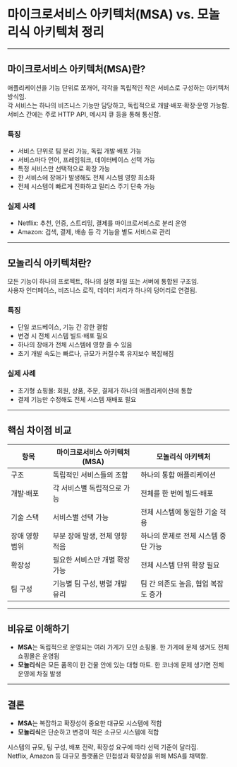 # 마이크로서비스 아키텍처(MSA) vs. 모놀리식 아키텍처 정리

---

## 마이크로서비스 아키텍처(MSA)란?

애플리케이션을 기능 단위로 쪼개어, 각각을 독립적인 작은 서비스로 구성하는 아키텍처 방식임.  
각 서비스는 하나의 비즈니스 기능만 담당하고, 독립적으로 개발·배포·확장·운영 가능함.  
서비스 간에는 주로 HTTP API, 메시지 큐 등을 통해 통신함.

### 특징
- 서비스 단위로 팀 분리 가능, 독립 개발·배포 가능
- 서비스마다 언어, 프레임워크, 데이터베이스 선택 가능
- 특정 서비스만 선택적으로 확장 가능
- 한 서비스에 장애가 발생해도 전체 시스템 영향 최소화
- 전체 시스템이 빠르게 진화하고 릴리스 주기 단축 가능

### 실제 사례
- Netflix: 추천, 인증, 스트리밍, 결제를 마이크로서비스로 분리 운영
- Amazon: 검색, 결제, 배송 등 각 기능을 별도 서비스로 관리

---

## 모놀리식 아키텍처란?

모든 기능이 하나의 프로젝트, 하나의 실행 파일 또는 서버에 통합된 구조임.  
사용자 인터페이스, 비즈니스 로직, 데이터 처리가 하나의 덩어리로 연결됨.

### 특징
- 단일 코드베이스, 기능 간 강한 결합
- 변경 시 전체 시스템 빌드·배포 필요
- 하나의 장애가 전체 시스템에 영향 줄 수 있음
- 초기 개발 속도는 빠르나, 규모가 커질수록 유지보수 복잡해짐

### 실제 사례
- 초기형 쇼핑몰: 회원, 상품, 주문, 결제가 하나의 애플리케이션에 통합
- 결제 기능만 수정해도 전체 시스템 재배포 필요

---

## 핵심 차이점 비교

| 항목             | 마이크로서비스 아키텍처 (MSA)       | 모놀리식 아키텍처                    |
|------------------|--------------------------------------|--------------------------------------|
| 구조             | 독립적인 서비스들의 조합             | 하나의 통합 애플리케이션              |
| 개발·배포        | 각 서비스별 독립적으로 가능           | 전체를 한 번에 빌드·배포              |
| 기술 스택        | 서비스별 선택 가능                   | 전체 시스템에 동일한 기술 적용         |
| 장애 영향 범위   | 부분 장애 발생, 전체 영향 적음       | 하나의 문제로 전체 시스템 중단 가능     |
| 확장성           | 필요한 서비스만 개별 확장 가능       | 전체 시스템 단위 확장 필요             |
| 팀 구성          | 기능별 팀 구성, 병렬 개발 유리       | 팀 간 의존도 높음, 협업 복잡도 증가     |

---

## 비유로 이해하기

- **MSA**는 독립적으로 운영되는 여러 가게가 모인 쇼핑몰. 한 가게에 문제 생겨도 전체 쇼핑몰은 운영됨  
- **모놀리식**은 모든 품목이 한 건물 안에 있는 대형 마트. 한 코너에 문제 생기면 전체 운영에 차질 발생  

---

## 결론

- **MSA**는 복잡하고 확장성이 중요한 대규모 시스템에 적합  
- **모놀리식**은 단순하고 변경이 적은 소규모 시스템에 적합  

시스템의 규모, 팀 구성, 배포 전략, 확장성 요구에 따라 선택 기준이 달라짐.  
Netflix, Amazon 등 대규모 플랫폼은 민첩성과 확장성을 위해 MSA를 채택함.